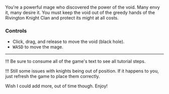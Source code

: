 You're a powerful mage who discovered the power of the void. Many envy it, many desire it. You must keep the void out of the greedy hands of the Rivington Knight Clan and protect its might at all costs.

### Controls
- Click, drag, and release to move the void (black hole).
- <kbd>W</kbd><kbd>A</kbd><kbd>S</kbd><kbd>D</kbd> to move the mage.

---

!!! Be sure to consume all of the game's text to see all tutorial steps.

!!! Still some issues with knights being out of position. If it happens to you, just refresh the game to place them correctly.

Wish I could add more, out of time though. Enjoy!
